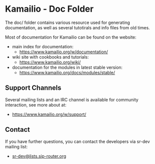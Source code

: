 Kamailio - Doc Folder
=====================

The doc/ folder contains various resource used for generating documentation,
as well as several tutotirals and info files from old times.

Most of documentation for Kamailio can be found on the website:

  * main index for documentation:
    * https://www.kamailio.org/w/documentation/
  * wiki site with cookbooks and tutorials:
    * https://www.kamailio.org/wiki/
  * documentation for the modules in latest stable version:
    * https://www.kamailio.org/docs/modules/stable/

Support Channels
----------------

Several mailing lists and an IRC channel is available for community interaction,
see more about at:

  * https://www.kamailio.org/w/support/

Contact
-------

If you have further questions, you can contact the developers via sr-dev
mailing list:

  * sr-dev@lists.sip-router.org
